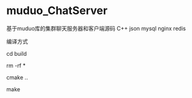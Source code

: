 # muduo_ChatServer
基于muduo库的集群聊天服务器和客户端源码 C++ json mysql nginx redis

编译方式

cd build

rm -rf *

cmake ..

make
